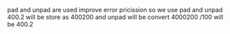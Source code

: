 pad and unpad are used improve error pricission so we use pad  and unpad
400.2 will be store as 400200 
and unpad will be convert 4000200 /100 will be 400.2
